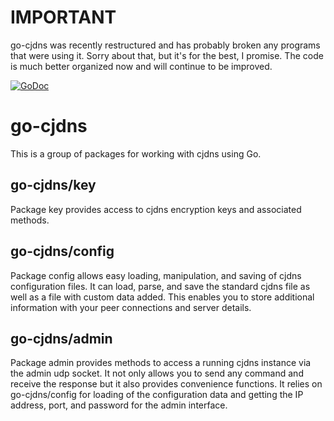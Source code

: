 IMPORTANT
=========

go-cjdns was recently restructured and has probably broken any programs that
were using it. Sorry about that, but it's for the best, I promise. The code is
much better organized now and will continue to be improved.

[![GoDoc](http://godoc.org/github.com/inhies/go-cjdns?status.png)](http://godoc.org/github.com/inhies/go-cjdns)


go-cjdns
========

This is a group of packages for working with cjdns using Go. 


go-cjdns/key
------------
Package key provides access to cjdns encryption keys and associated methods.


go-cjdns/config
---------------

Package config allows easy loading, manipulation, and saving of cjdns
configuration files. It can load, parse, and save the standard cjdns file as
well as a file with custom data added. This enables you to store additional
information with your peer connections and server details.


go-cjdns/admin
--------------

Package admin provides methods to access a running cjdns instance via the admin
udp socket. It not only allows you to send any command and receive the response
but it also provides convenience functions. It relies on go-cjdns/config for
loading of the configuration data and getting the IP address, port, and password
for the admin interface.

